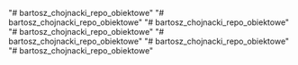 "# bartosz_chojnacki_repo_obiektowe" 
"# bartosz_chojnacki_repo_obiektowe" 
"# bartosz_chojnacki_repo_obiektowe" 
"# bartosz_chojnacki_repo_obiektowe" 
"# bartosz_chojnacki_repo_obiektowe" 
"# bartosz_chojnacki_repo_obiektowe" 
"# bartosz_chojnacki_repo_obiektowe" 
